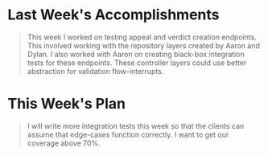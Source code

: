 # Last Week's Accomplishments

> This week I worked on testing appeal and verdict creation endpoints. This involved working with the repository layers created by Aaron and Dylan. I also worked with Aaron on creating black-box integration tests for these endpoints. These controller layers could use better abstraction for validation flow-interrupts.

# This Week's Plan

> I will write more integration tests this week so that the clients can assume that edge-cases function correctly. I want to get our coverage above 70%.
